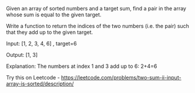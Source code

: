 Given an array of sorted numbers and a target sum, find a pair in the array whose sum is equal to the given target.

Write a function to return the indices of the two numbers (i.e. the pair) such that they add up to the given target.

Input: [1, 2, 3, 4, 6] , target=6

Output: [1, 3]

Explanation: The numbers at index 1 and 3 add up to 6: 2+4=6

Try this on Leetcode - https://leetcode.com/problems/two-sum-ii-input-array-is-sorted/description/
